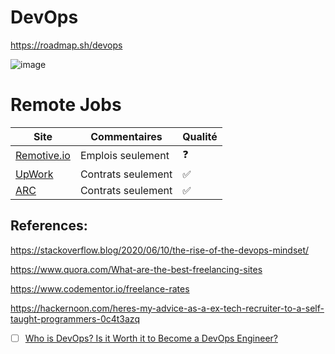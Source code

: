 



# DevOps

https://roadmap.sh/devops

![image](https://roadmap.sh/roadmaps/devops.png)


# Remote Jobs




| Site                               | Commentaires                              | Qualité               |
|------------------------------------|-------------------------------------------|-----------------------|
| [Remotive.io](https://remotive.io) | Emplois seulement                         | :question:            |
| [UpWork](https://upwork.com)       | Contrats seulement                        | :white_check_mark:    |
| [ARC](https://arc.dev)             | Contrats seulement                        | :white_check_mark:    |

## References:

https://stackoverflow.blog/2020/06/10/the-rise-of-the-devops-mindset/

https://www.quora.com/What-are-the-best-freelancing-sites

https://www.codementor.io/freelance-rates

https://hackernoon.com/heres-my-advice-as-a-ex-tech-recruiter-to-a-self-taught-programmers-0c4t3azq

- [ ] [Who is DevOps? Is it Worth it to Become a DevOps Engineer?](https://spacelift.io/blog/who-is-devops-engineer)




